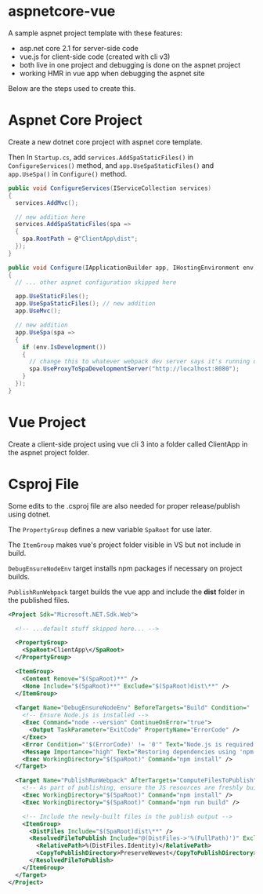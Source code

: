 # aspnetcore-vue

A sample aspnet project template with these features:

* asp.net core 2.1 for server-side code
* vue.js for client-side code (created with cli v3)
* both live in one project and debugging is done on the aspnet project
* working HMR in vue app when debugging the aspnet site

Below are the steps used to create this.


# Aspnet Core Project
Create a new dotnet core project with aspnet core template.

Then In `Startup.cs`, add
`services.AddSpaStaticFiles()` in `ConfigureServices()` method,
and `app.UseSpaStaticFiles()` and `app.UseSpa()` in `Configure()` method.


```cs
public void ConfigureServices(IServiceCollection services)
{
  services.AddMvc();

  // new addition here
  services.AddSpaStaticFiles(spa =>
  {
    spa.RootPath = @"ClientApp\dist";
  });
}

public void Configure(IApplicationBuilder app, IHostingEnvironment env)
{
  // ... other aspnet configuration skipped here

  app.UseStaticFiles();
  app.UseSpaStaticFiles(); // new addition
  app.UseMvc();

  // new addition
  app.UseSpa(spa =>
  {
    if (env.IsDevelopment())
    {
      // change this to whatever webpack dev server says it's running on
      spa.UseProxyToSpaDevelopmentServer("http://localhost:8080");
    }
  });
}
```

# Vue Project
Create a client-side project using vue cli 3 
into a folder called ClientApp in the aspnet project folder.



# Csproj File
Some edits to the .csproj file are also needed for proper 
release/publish using dotnet.

The `PropertyGroup` defines a new variable `SpaRoot` for use later.

The `ItemGroup` makes vue's project folder visible in VS
but not include in build.

`DebugEnsureNodeEnv` target installs npm packages if necessary
on project builds.

`PublishRunWebpack` target builds the vue app and 
include the **dist** folder in the published files.

```xml
<Project Sdk="Microsoft.NET.Sdk.Web">

  <!-- ...default stuff skipped here... -->

  <PropertyGroup>
    <SpaRoot>ClientApp\</SpaRoot>
  </PropertyGroup>

  <ItemGroup>
    <Content Remove="$(SpaRoot)**" />
    <None Include="$(SpaRoot)**" Exclude="$(SpaRoot)dist\**" />
  </ItemGroup>
  
  <Target Name="DebugEnsureNodeEnv" BeforeTargets="Build" Condition=" '$(Configuration)' == 'Debug' And !Exists('$(SpaRoot)node_modules') ">
    <!-- Ensure Node.js is installed -->
    <Exec Command="node --version" ContinueOnError="true">
      <Output TaskParameter="ExitCode" PropertyName="ErrorCode" />
    </Exec>
    <Error Condition="'$(ErrorCode)' != '0'" Text="Node.js is required to build and run this project. To continue, please install Node.js from https://nodejs.org/, and then restart your command prompt or IDE." />
    <Message Importance="high" Text="Restoring dependencies using 'npm'. This may take several minutes..." />
    <Exec WorkingDirectory="$(SpaRoot)" Command="npm install" />
  </Target>

  <Target Name="PublishRunWebpack" AfterTargets="ComputeFilesToPublish">
    <!-- As part of publishing, ensure the JS resources are freshly built in production mode -->
    <Exec WorkingDirectory="$(SpaRoot)" Command="npm install" />
    <Exec WorkingDirectory="$(SpaRoot)" Command="npm run build" />

    <!-- Include the newly-built files in the publish output -->
    <ItemGroup>
      <DistFiles Include="$(SpaRoot)dist\**" />
      <ResolvedFileToPublish Include="@(DistFiles->'%(FullPath)')" Exclude="@(ResolvedFileToPublish)">
        <RelativePath>%(DistFiles.Identity)</RelativePath>
        <CopyToPublishDirectory>PreserveNewest</CopyToPublishDirectory>
      </ResolvedFileToPublish>
    </ItemGroup>
  </Target>
</Project>

```
